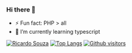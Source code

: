### Hi there 👋

- ⚡ Fun fact: PHP > all
- 🌱 I’m currently learning typescript

[![Ricardo Souza](https://github-readme-stats.vercel.app/api?username=riicksouzaa&hide=contribs&theme=buefy&show_icons=true)](https://github.com/riicksouzaa)
[![Top Langs](https://github-readme-stats.vercel.app/api/top-langs/?username=riicksouzaa&layout=compact&theme=buefy&show_icons=true)](https://github.com/riicksouzaa)
[![Github visitors](https://visitor-badge.glitch.me/badge?page_id=riicksouzaa.visitor-badge)](https://github.com/riicksouzaa)



<!--
**Riicksouzaa/riicksouzaa** is a ✨ _special_ ✨ repository because its `README.md` (this file) appears on your GitHub profile.

Here are some ideas to get you started:

- 🔭 I’m currently working on ...
- 🌱 I’m currently learning ...
- 👯 I’m looking to collaborate on ...
- 🤔 I’m looking for help with ...
- 💬 Ask me about ...
- 📫 How to reach me: ...
- 😄 Pronouns: ...
- ⚡ Fun fact: ...
-->
